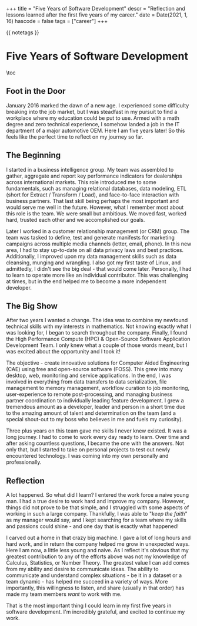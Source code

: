 +++
title = "Five Years of Software Development"
descr = "Reflection and lessons learned after the first five years of my career."
date = Date(2021, 1, 16)
hascode = false
tags = ["career"]
+++

{{ notetags }}

# Five Years of Software Development

\toc

## Foot in the Door

January 2016 marked the dawn of a new age. I experienced some difficulty
breaking into the job market, but I was steadfast in my pursuit to find a
workplace where my education could be put to use. Armed with a math degree and
zero technical experience, I somehow landed a job in the IT department of a
major automotive OEM. Here I am five years later! So this feels like the
perfect time to reflect on my journey so far.

## The Beginning

I started in a business intelligence group. My team was assembled to gather,
aggregate and report key performance indicators for dealerships across
international markets. This role introduced me to some fundamentals, such as
managing relational databases, data modeling, ETL (short for Extract /
Transform / Load), and face-to-face interaction with business partners. That
last skill being perhaps the most important and would serve me well in the
future. However, what I remember most about this role is the team. We were
small but ambitious. We moved fast, worked hard, trusted each other and we
accomplished our goals.

Later I worked in a customer relationship management (or CRM) group. The team
was tasked to define, test and generate manifests for marketing campaigns
across multiple media channels (letter, email, phone). In this new area, I had
to stay up-to-date on all data privacy laws and best practices. Additionally, I
improved upon my data management skills such as data cleansing, munging and
wrangling. I also got my first taste of Linux, and admittedly, I didn't see the
big deal - that would come later. Personally, I had to learn to operate more
like an individual contributor. This was challenging at times, but in the end
helped me to become a more independent developer.

## The Big Show

After two years I wanted a change. The idea was to combine my newfound
technical skills with my interests in mathematics. Not knowing exactly what I
was looking for, I began to search throughout the company. Finally, I found the
High Performance Compute (HPC) & Open-Source Software Application Development
Team. I only knew what a couple of those words meant, but I was excited about
the opportunity and I took it!

The objective - create innovative solutions for Computer Aided Engineering
(CAE) using free and open-source software (FOSS). This grew into many desktop,
web, monitoring and service applications. In the end, I was involved in
everything from data transfers to data serialization, file management to memory
management, workflow curation to job monitoring, user-experience to remote
post-processing, and managing business partner coordination to individually
leading feature development. I grew a tremendous amount as a developer, leader
and person in a short time due to the amazing amount of talent and
determination on the team (and a special shout-out to my boss who believes in
me and fuels my curiosity).

Three plus years on this team gave me skills I never knew existed. It was a
long journey. I had to come to work every day ready to learn. Over time and
after asking countless questions, I became the one with the answers. Not only
that, but I started to take on personal projects to test out newly encountered
technology. I was coming into my own personally and professionally.

## Reflection

A lot happened. So what did I learn? I entered the work force a naive young
man.  I had a true desire to work hard and improve my company. However, things
did not prove to be that simple, and I struggled with some aspects of working
in such a large company. Thankfully, I was able to "_keep the faith_" as my
manager would say, and I kept searching for a team where my skills and passions
could shine - and one day that is exactly what happened!

I carved out a home in that crazy big machine. I gave a lot of long hours and
hard work, and in return the company helped me grow in unexpected ways. Here I
am now, a little less young and naive. As I reflect it's obvious that my
greatest contribution to any of the efforts above was not my knowledge of
Calculus, Statistics, or Number Theory. The greatest value I can add comes from
my ability and desire to communicate ideas. The ability to communicate and
understand complex situations - be it in a dataset or a team dynamic - has
helped me succeed in a variety of ways. More importantly, this willingness to
listen, and share (usually in that order) has made my team members _want_ to
work with me.

That is the most important thing I could learn in my first five years in
software development.  I'm incredibly grateful, and excited to continue my
work.
